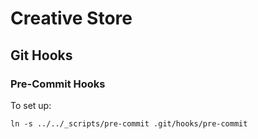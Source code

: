 # Creative Store

##  Git Hooks

### Pre-Commit Hooks

To set up:

```
ln -s ../../_scripts/pre-commit .git/hooks/pre-commit
```
